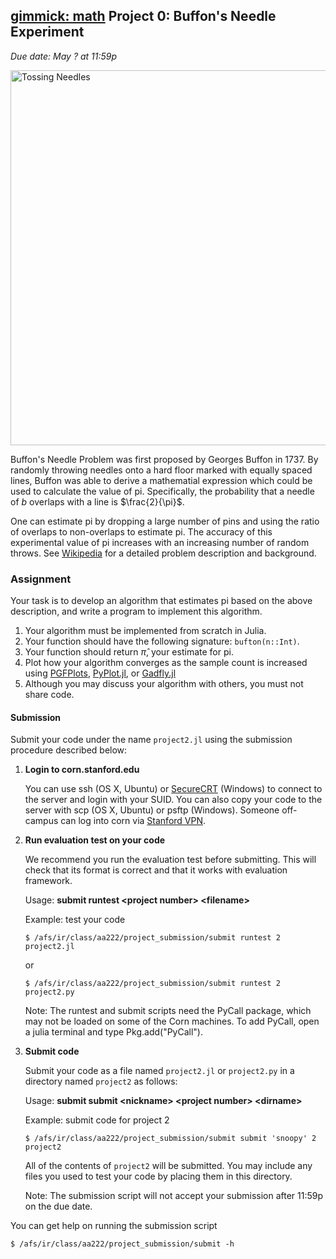 [gimmick: math]()
Project 0: Buffon's Needle Experiment
--------------------------
*Due date: May ? at 11:59p*

<img src="http://andreiformiga.com/blog/wp-content/uploads/2013/03/buffon.png" alt="Tossing Needles" width="600" align="middle">

Buffon's Needle Problem was first proposed by Georges Buffon in 1737. By randomly throwing needles onto a hard floor marked with equally spaced lines, Buffon was able to derive a mathematial expression which could be used to calculate the value of pi. Specifically, the probability that a needle of $b$ overlaps with a line is $\frac{2}{\pi}$. 

One can estimate pi by dropping a large number of pins and using the ratio of overlaps to non-overlaps to estimate pi.
The accuracy of this experimental value of pi increases with an increasing number of random throws. 
See [Wikipedia](https://en.wikipedia.org/wiki/Buffon%27s_needle) for a detailed problem description and background.

### Assignment ###

Your task is to develop an algorithm that estimates pi based on the above description, and write a program to implement this  algorithm.

1.	Your algorithm must be implemented from scratch in Julia.
2.	Your function should have the following signature: `bufton(n::Int)`.
3.  Your function should return $\hat{\pi}$, your estimate for pi.
4.  Plot how your algorithm converges as the sample count is increased using [PGFPlots](https://github.com/sisl/PGFPlots.jl), [PyPlot.jl](https://github.com/stevengj/PyPlot.jl), or [Gadfly.jl](https://github.com/dcjones/Gadfly.jl)
5.	Although you may discuss your algorithm with others, you must not share code.

#### Submission ####

Submit your code under the name `project2.jl` using the submission procedure described below:

1. **Login to corn.stanford.edu**

    You can use ssh (OS X, Ubuntu) or [SecureCRT](https://itservices.stanford.edu/service/ess/pc/docs/securecrt) (Windows) to connect to the server and login with your SUID. You can also copy your code to the server with scp (OS X, Ubuntu) or psftp (Windows). Someone off-campus can log into corn via [Stanford VPN](http://itservices.stanford.edu/service/vpn/).

2. **Run evaluation test on your code**

    We recommend you run the evaluation test before submitting. This will check that its format is correct and that it works with evaluation framework.

    Usage: **submit runtest &lt;project number&gt; &lt;filename&gt;**

    Example: test your code

    `$ /afs/ir/class/aa222/project_submission/submit runtest 2 project2.jl`

    or

    `$ /afs/ir/class/aa222/project_submission/submit runtest 2 project2.py`

    Note: The runtest and submit scripts need the PyCall package, which may not be loaded on some of the Corn machines. To add PyCall, open a julia terminal and type Pkg.add("PyCall").

3. **Submit code**

    Submit your code as a file named `project2.jl` or `project2.py` in a directory named `project2` as follows:

    Usage: **submit submit &lt;nickname&gt; &lt;project number&gt; &lt;dirname&gt;**

    Example: submit code for project 2

    `$ /afs/ir/class/aa222/project_submission/submit submit 'snoopy' 2 project2`

    All of the contents of `project2` will be submitted. You may include any files you used to test your code by placing them in this directory.

    Note: The submission script will not accept your submission after 11:59p on the due date.

You can get help on running the submission script

`$ /afs/ir/class/aa222/project_submission/submit -h`



